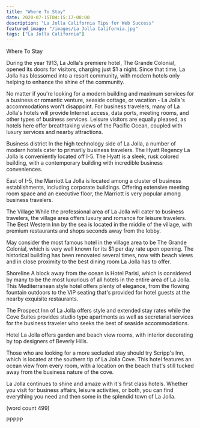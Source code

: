 ```yaml
---
title: "Where To Stay"
date: 2020-07-15T04:15:17-08:00
description: "La Jolla California Tips for Web Success"
featured_image: "/images/La Jolla California.jpg"
tags: ["La Jolla California"]
---
```


Where To Stay

During the year 1913, La Jolla's premiere hotel, The
Grande Colonial, opened its doors for visitors,
charging just $1 a night.  Since that time, La 
Jolla has blossomed into a resort community, with
modern hotels only helping to enhance the shine
of the community.

No matter if you're looking for a modern building
and maximum services for a business or romantic 
venture, seaside cottage, or vacation - La Jolla's
accommodations won't disappoint.  For business
travelers, many of La Jolla's hotels will provide
Internet access, data ports, meeting rooms, and
other types of business services.  Leisure visitors
are equally pleased, as hotels here offer breathtaking
views of the Pacific Ocean, coupled with luxury
services and nearby attractions.

Business district
In the high technology side of La Jolla, a number
of modern hotels cater to primarily business 
travelers.  The Hyatt Regency La Jolla is 
conveniently located off I-5.  The Hyatt is a sleek,
rusk colored building, with a contemporary building
with incredible business conveniences.

East of I-5, the Marriott La Jolla is located among
a cluster of business establishments, including
corporate buildings.  Offering extensive meeting
room space and an executive floor, the Marriott is
very popular among business travelers.

The Village
While the professional area of La Jolla will cater
to business travelers, the village area offers
luxury and romance for leisure travelers.  The
Best Western Inn by the sea is located in the middle
of the village, with premium restaurants and shops
seconds away from the lobby.

May consider the most famous hotel in the village
area to be The Grande Colonial, which is very well
known for its $1 per day rate upon opening.  The
historical building has been renovated several
times, now with beach views and in close proximity
to the best dining room La Jolla has to offer.

Shoreline
A block away from the ocean is Hotel Parisi, which
is considered by many to be the most luxurious of
all hotels in the entire area of La Jolla.  This
Mediterranean style hotel offers plenty of elegance,
from the flowing fountain outdoors to the VIP 
seating that's provided for hotel guests at the
nearby exquisite restaurants.

The Prospect Inn of La Jolla offers style and 
extended stay rates while the Cove Suites provides
studio type apartments as well as secretarial 
services for the business traveler who seeks the
best of seaside accommodations.

Hotel La Jolla offers garden and beach view rooms,
with interior decorating by top designers of 
Beverly Hills.  

Those who are looking for a more secluded stay 
should try Scripp's Inn, which is located at the
southern tip of La Jolla Cove.  This hotel features
an ocean view from every room, with a location
on the beach that's still tucked away from the
business nature of the cove.

La Jolla continues to shine and amaze with it's
first class hotels.  Whether you visit for business
affairs, leisure activities, or both, you can find
everything you need and then some in the splendid
town of La Jolla.

(word count 499)

PPPPP
